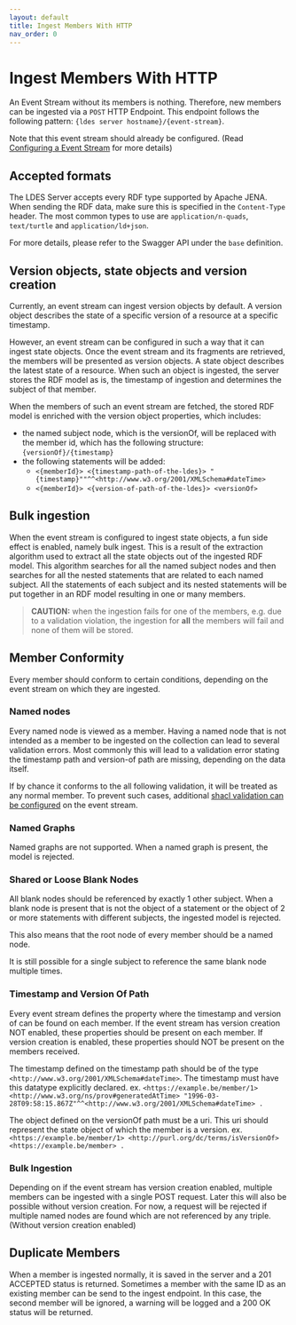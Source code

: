 ```yaml
---
layout: default
title: Ingest Members With HTTP
nav_order: 0
---
```


# Ingest Members With HTTP

An Event Stream without its members is nothing. Therefore, new members can be ingested via
a `POST` HTTP Endpoint. This endpoint follows the following pattern:
`{ldes server hostname}/{event-stream}`.

Note that this event stream should already be configured.
(Read [Configuring a Event Stream](../configuration/event-stream) for more details)

## Accepted formats

The LDES Server accepts every RDF type supported by Apache JENA.
When sending the RDF data, make sure this is specified in the `Content-Type` header.
The most common types to use are `application/n-quads`, `text/turtle` and `application/ld+json`.

For more details, please refer to the Swagger API under the `base` definition.

## Version objects, state objects and version creation

Currently, an event stream can ingest version objects by default. A version object describes the state of a specific
version of a resource at a specific timestamp.

However, an event stream can be configured in such a way that it can ingest state objects. Once the event stream and
its fragments are retrieved, the members will be presented as version objects. A state object describes the latest state
of a resource. When such an object is ingested, the server stores the RDF model as is, the timestamp of ingestion and
determines the subject of that member.

When the members of such an event stream are fetched, the stored RDF model is enriched with the version object
properties,
which includes:

- the named subject node, which is the versionOf, will be replaced with the member id, which has the following
  structure: `{versionOf}/{timestamp}`
- the following statements will be added:
    * `<{memberId}> <{timestamp-path-of-the-ldes}> "{timestamp}""^^<http://www.w3.org/2001/XMLSchema#dateTime>`
    * `<{memberId}> <{version-of-path-of-the-ldes}> <versionOf>`

## Bulk ingestion

When the event stream is configured to ingest state objects, a fun side effect is enabled, namely bulk ingest. This is a
result of the extraction algorithm used to extract all the state objects out of the ingested RDF model. This algorithm
searches for all the named subject nodes and then searches for all the nested statements that are related to each named
subject. All the statements of each subject and its nested statements will be put together in an RDF model resulting in
one or many members.

> **CAUTION:** when the ingestion fails for one of the members, e.g. due to a validation violation,
> the ingestion for **all** the members will fail and none of them will be stored.

## Member Conformity

Every member should conform to certain conditions, depending on the event stream on which they are ingested.

### Named nodes

Every named node is viewed as a member.
Having a named node that is not intended as a member to be ingested on the collection can lead to several validation errors.
Most commonly this will lead to a validation error stating the timestamp path and version-of path are missing, depending on the data itself.

If by chance it conforms to the all following validation, it will be treated as any normal member.
To prevent such cases, additional [shacl validation can be configured](../configuration/event-stream#configuring-a-shacl-shape) on the event stream.

### Named Graphs

Named graphs are not supported.
When a named graph is present, the model is rejected.

### Shared or Loose Blank Nodes

All blank nodes should be referenced by exactly 1 other subject.
When a blank node is present that is not the object of a statement or the object of 2 or more statements with different subjects, the ingested model is rejected.

This also means that the root node of every member should be a named node.

It is still possible for a single subject to reference the same blank node multiple times.

### Timestamp and Version Of Path

Every event stream defines the property where the timestamp and version of can be found on each member.
If the event stream has version creation NOT enabled, these properties should be present on each member.
If version creation is enabled, these properties should NOT be present on the members received.

The timestamp defined on the timestamp path should be of the type `<http://www.w3.org/2001/XMLSchema#dateTime>`.
The timestamp must have this datatype explicitly declared.
ex. `<https://example.be/member/1> <http://www.w3.org/ns/prov#generatedAtTime> "1996-03-28T09:58:15.867Z"^^<http://www.w3.org/2001/XMLSchema#dateTime> .`

The object defined on the versionOf path must be a uri. This uri should represent the state object of which the member is a version.
ex. `<https://example.be/member/1> <http://purl.org/dc/terms/isVersionOf> <https://example.be/member> .`

### Bulk Ingestion

Depending on if the event stream has version creation enabled, multiple members can be ingested with a single POST request.
Later this will also be possible without version creation.
For now, a request will be rejected if multiple named nodes are found which are not referenced by any triple. (Without version creation enabled)

## Duplicate Members

When a member is ingested normally, it is saved in the server and a 201 ACCEPTED status is returned.
Sometimes a member with the same ID as an existing member can be send to the ingest endpoint.
In this case, the second member will be ignored, a warning will be logged and a 200 OK status will be returned.